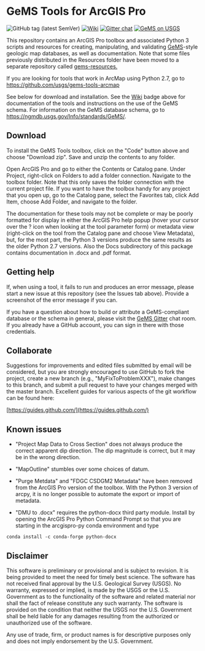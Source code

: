 # GeMS Tools for ArcGIS Pro
![GitHub tag (latest SemVer)](https://img.shields.io/github/v/tag/usgs/gems-tools-pro)
[![Wiki](https://img.shields.io/badge/wiki-%40%20gems--resources-blue)](https://github.com/usgs/gems-resources/wiki) [![Gitter chat](https://badges.gitter.im/gitterHQ/gitter.png)](https://gitter.im/gems-schema/community) [![GeMS on USGS](https://img.shields.io/badge/GeMS-USGS-blue)](https://ngmdb.usgs.gov/Info/standards/GeMS/)

This repository contains an ArcGIS Pro toolbox and associated Python 3 scripts and resources for creating, manipulating, and validating [GeMS](https://ngmdb.usgs.gov/Info/standards/GeMS/)-style geologic map databases, as well as documentation. Note that some files previously distributed in the Resources folder have been moved to a separate repository called [gems-resources.](https://github.com/usgs/gems-resources)

If you are looking for tools that work in ArcMap using Python 2.7, go to https://github.com/usgs/gems-tools-arcmap

See below for download and installation. See the [Wiki](https://github.com/usgs/gems-resources/wiki) badge above for documentation of the tools and instructions on the use of the GeMS schema. For information on the GeMS database schema, go to https://ngmdb.usgs.gov/Info/standards/GeMS/.

## Download

To install the GeMS Tools toolbox, click on the "Code" button above and choose "Download zip". Save and unzip the contents to any folder.

Open ArcGIS Pro and go to either the Contents or Catalog pane. Under Project, right-click on Folders to add a folder connection. Navigate to the toolbox folder. Note that this only saves the folder connection with the current project file. If you want to have the toolbox handy for any project that you open up, go to the Catalog pane, select the Favorites tab, click Add Item, choose Add Folder, and navigate to the folder.

The documentation for these tools may not be complete or may be poorly formatted for display in either the ArcGIS Pro help popup (hover your cursor over the ? icon when looking at the tool parameter form) or metadata view (right-click on the tool from the Catalog pane and choose View Metadata), but, for the most part, the Python 3 versions produce the same results as the older Python 2.7 versions. Also the Docs subdirectory of this package contains documentation in .docx and .pdf format.

## Getting help
If, when using a tool, it fails to run and produces an error message, please start a new issue at this repository (see the Issues tab above). Provide a screenshot of the error message if you can.

If you have a question about how to build or attribute a GeMS-compliant database or the schema in general, please visit the [GeMS Gitter](https://gitter.im/gems-schema/community#) chat room. If you already have a GitHub account, you can sign in there with those credentials.

## Collaborate
Suggestions for improvements and edited files submitted by email will be considered, but you are strongly encouraged to use GitHub to fork the project, create a new branch (e.g., "MyFixToProblemXXX"), make changes to this branch, and submit a pull request to have your changes merged with the master branch. Excellent guides for various aspects of the git workflow can be found here:

[https://guides.github.com/](https://guides.github.com/)

## Known issues

* "Project Map Data to Cross Section" does not always produce the correct apparent dip direction. The dip magnitude is correct, but it may be in the wrong direction.

* "MapOutline" stumbles over some choices of datum.

* "Purge Metdata" and "FDGC CSDGM2 Metadata" have been removed from the ArcGIS Pro version of the toolbox. With the Python 3 version of arcpy, it is no longer possible to automate the export or import of metadata.

* "DMU to .docx" requires the python-docx third party module. Install by opening the ArcGIS Pro Python Command Prompt so that you are starting in the arcgispro-py conda environment and type

`conda install -c conda-forge python-docx`

## Disclaimer
This software is preliminary or provisional and is subject to revision. It is being provided to meet the need for timely best science. The software has not received final approval by the U.S. Geological Survey (USGS). No warranty, expressed or implied, is made by the USGS or the U.S. Government as to the functionality of the software and related material nor shall the fact of release constitute any such warranty. The software is provided on the condition that neither the USGS nor the U.S. Government shall be held liable for any damages resulting from the authorized or unauthorized use of the software.

Any use of trade, firm, or product names is for descriptive purposes only and does not imply endorsement by the U.S. Government.
